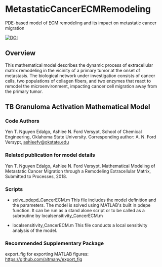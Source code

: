 # MetastaticCancerECMRemodeling
PDE-based model of ECM remodeling and its impact on metastatic cancer migration

[![DOI](https://zenodo.org/badge/125926100.svg)](https://zenodo.org/badge/latestdoi/125926100)

## Overview
This mathematical model describes the dynamic process of extracellular matrix remodeling in the vicinity of a primary tumor at the onset 
of metastasis. The biological network under investigation consists of cancer cells, two populations of collagen fibers,
and two enzymes that react to remodel the microenvironment, impacting cancer cell migration away from the primary tumor.

## TB Granuloma Activation Mathematical Model
### Code Authors
Yen T. Nguyen Edalgo, Ashlee N. Ford Versypt, 
School of Chemical Engineering,
Oklahoma State University.
Corresponding author: A. N. Ford Versypt, ashleefv@okstate.edu

### Related publication for model details
Yen T. Nguyen Edalgo, Ashlee N. Ford Versypt, Mathematical Modeling of Metastatic Cancer Migration through a Remodeling Extracellular Matrix,
Submitted to Processes, 2018.

### Scripts

* solve_pdepd_CancerECM.m
This file includes the model definition and the parameters. The model is solved using MATLAB's built in pdepe function.
It can be run as a stand alone script or to be called as a subroutine by localsensitivity_CancerECM.m

* localsensitivity_CancerECM.m
This file conducts a local sensitivity analysis of the model.

### Recommended Supplementary Package
export_fig for exporting MATLAB figures: https://github.com/altmany/export_fig
